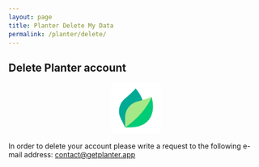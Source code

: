 ```yaml
---
layout: page
title: Planter Delete My Data
permalink: /planter/delete/
---
```


<h2>Delete Planter account</h2>
<p align="center">
    <img src="_favicon.png" width=100 class="center"/>
</p>

<p>
In order to delete your account please write a request to the following e-mail address: <a href="mailto:contact@getplanter.app">contact@getplanter.app</a>
</p>